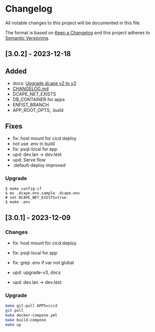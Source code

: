 # Changelog

All notable changes to this project will be documented in this file.

The format is based on [Keep a Changelog](http://keepachangelog.com/)
and this project adheres to [Semantic Versioning](http://semver.org/).

## [3.0.2] - 2023-12-18

## Added

* docs: [Upgrade dcape v2 to v3](upgrade_v2.md)
* [CHANGELOG.md](CHANGELOG.md)
* DCAPE_NET_EXISTS
* DB_CONTAINER for apps
* ENFIST_BRANCH
* APP_ROOT_OPTS, .build

## Fixes

* fix: host mount for cicd deploy
* not use .env in build
* fix: psql-local for app
* upd: dev.lan -> dev.test
* upd: Serve flow
* .default-deploy improved

### Upgrade

```
$ make config-if
$ mv .dcape.env.sample .dcape.env
# set DCAPE_NET_EXISTS=true
$ make .env
```

## [3.0.1] - 2023-12-09

### Changes

* fix: host mount for cicd deploy
* fix: psql-local for app
* fix: grep .env if var not global

* upd: upgrade-v3, docs
* upd: dev.lan -> dev.test

### Upgrade

```sh
make git-pull APPS=cicd
git pull
make docker-compose.yml
make build-compose
make up

```
